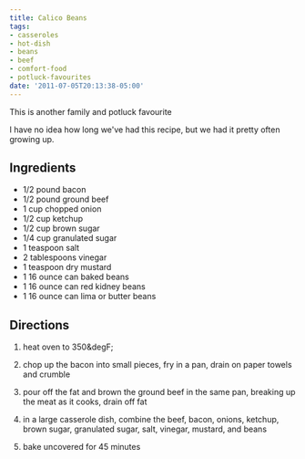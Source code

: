 ```yaml
---
title: Calico Beans
tags:
- casseroles
- hot-dish
- beans
- beef
- comfort-food
- potluck-favourites
date: '2011-07-05T20:13:38-05:00'
---
```

This is another family and potluck favourite

I have no idea how long we've had this recipe, but we had it pretty often growing up. 


## Ingredients

* 1/2 pound bacon
* 1/2 pound ground beef
* 1 cup chopped onion
* 1/2 cup ketchup
* 1/2 cup brown sugar
* 1/4 cup granulated sugar
* 1 teaspoon salt
* 2 tablespoons vinegar
* 1 teaspoon dry mustard
* 1 16 ounce can baked beans
* 1 16 ounce can red kidney beans
* 1 16 ounce can lima or butter beans


## Directions

1.  heat oven to 350&degF;

1.  chop up the bacon into small pieces, fry in a pan, drain on paper towels and crumble

1.  pour off the fat and brown the ground beef in the same pan, breaking up the meat as it cooks, drain off fat

1.  in a large casserole dish, combine the beef, bacon, onions, ketchup, brown sugar, granulated sugar, salt, vinegar, mustard, and beans

1.  bake uncovered for 45 minutes

